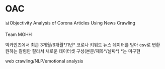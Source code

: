 # OAC
:bar_chart:Objectivity Analysis of Corona Articles Using News Crawling

Team MGHH

빅카인즈에서 최근 3개월/6개월*/1년* 코로나 키워드 뉴스 데이터를 받아 csv로 변환
원하는 칼럼만 잘라서 새로운 데이터셋 구성(본문/제목*/날짜*)
*는 미구현

web crawling/NLP/emotional analysis
